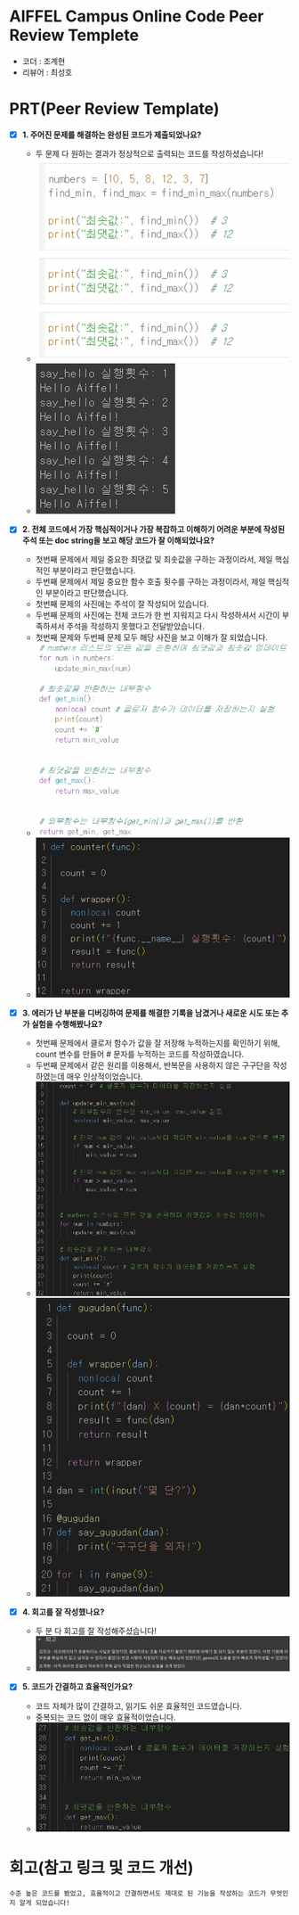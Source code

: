 # AIFFEL Campus Online Code Peer Review Templete
- 코더 : 조계현
- 리뷰어 : 최성호


# PRT(Peer Review Template)
- [X]  **1. 주어진 문제를 해결하는 완성된 코드가 제출되었나요?**
    - 두 문제 다 원하는 결과가 정상적으로 출력되는 코드를 작성하셨습니다!
    - ![result01](./001.png)
    - ![result02](./002.png)
    
- [X]  **2. 전체 코드에서 가장 핵심적이거나 가장 복잡하고 이해하기 어려운 부분에 작성된 
주석 또는 doc string을 보고 해당 코드가 잘 이해되었나요?**
    - 첫번째 문제에서 제일 중요한 최댓값 및 최솟값을 구하는 과정이라서, 제일 핵심적인 부분이라고 판단했습니다.
    - 두번째 문제에서 제일 중요한 함수 호출 횟수를 구하는 과정이라서, 제일 핵심적인 부분이라고 판단했습니다.
    - 첫번째 문제의 사진에는 주석이 잘 작성되어 있습니다.
    - 두번째 문제의 사진에는 전체 코드가 한 번 지워지고 다시 작성하셔서 시간이 부족하셔서 주석을 작성하지 못했다고 전달받았습니다.
    - 첫번째 문제와 두번째 문제 모두 해당 사진을 보고 이해가 잘 되었습니다.
    - ![core01](./003.png)
    - ![core02](./004.png)
        
- [X]  **3. 에러가 난 부분을 디버깅하여 문제를 해결한 기록을 남겼거나
새로운 시도 또는 추가 실험을 수행해봤나요?**
    - 첫번째 문제에서 클로저 함수가 값을 잘 저장해 누적하는지를 확인하기 위해, count 변수를 만들어 # 문자를 누적하는 코드를 작성하였습니다.
    - 두번째 문제에서 같은 원리를 이용해서, 반복문을 사용하지 않은 구구단을 작성하였는데 매우 인상적이었습니다.
    - ![new01](./005.png)
    - ![new02](./006.png)
        
- [X]  **4. 회고를 잘 작성했나요?**
    - 두 분 다 회고를 잘 작성해주셨습니다!
    - ![review](./007.png)
        
- [X]  **5. 코드가 간결하고 효율적인가요?**
    - 코드 자체가 많이 간결하고, 읽기도 쉬운 효율적인 코드였습니다.
    - 중복되는 코드 없이 매우 효율적이었습니다.
    - ![comfort](./008.png)


# 회고(참고 링크 및 코드 개선)
```
수준 높은 코드를 봤었고, 효율적이고 간결하면서도 제대로 된 기능을 작성하는 코드가 무엇인지 알게 되었습니다!
```

